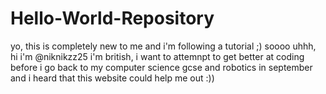# Hello-World-Repository
yo, this is completely new to me and i'm following a tutorial ;)
soooo uhhh, hi i'm @niknikzz25 i'm british, i want to attemnpt to get better at coding before i go back to my computer science gcse and robotics in september and i heard that this website could help me out :))
